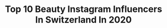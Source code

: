 ---
title: Top 10 Beauty Instagram Influencers In Switzerland In 2020
description: >-
  Find top beauty Instagram influencers in Switzerland in 2020. Most popular hashtags: #stayhome #sunkissed #love #colourcollection.
platform: Instagram
profiles:
  - username: "di_aaanaa"
    fullname: >-
      D.M. ✨ Sankt Gallen 🔁 Belgrade
    location: "Switzerland"
    followers: 17005
    engagement: 660
    commentsToLikes: 0.199051
    id: ck8szi6dzojfh0j78tksrkwv9
    verified: false
    hashtags: "#22weeks, #yummyday, #happyester, #takecareofyou"
  - username: "massixda"
    fullname: >-
      Massimo
    location: "Switzerland"
    followers: 29668
    engagement: 406
    commentsToLikes: 0.101853
    id: ck6u3kk6tybjm0j71mr7mpp06
    verified: false
    hashtags: "#radicalskincare, #marrakech, #throwback, #ad"
  - username: "iamclaudiadias"
    fullname: >-
      𝒞𝓁𝒶𝓊𝒹𝒾𝒶 𝒟𝒾𝒶𝓈
    location: "Switzerland"
    followers: 12516
    engagement: 1125
    commentsToLikes: 0.062534
    id: ck6tyrotj5gm20j71vxml8uxh
    verified: false
    hashtags: "#makeupchallenge, #dontrushchallenge, #girlpower, #passatempo"
  - username: "anaisindra"
    fullname: >-
      Anaïs indra
    location: "Switzerland"
    followers: 17952
    engagement: 478
    commentsToLikes: 0.173954
    id: ck5hppilnrraf0i11zqlwvmc6
    verified: false
    hashtags: "#hairtutorial, #positivevibes, #eoxxserum, #ghdde"
  - username: "dilekpacacioglu"
    fullname: >-
      D I L E K  P A C A C I O G L U
    location: "Switzerland"
    followers: 68765
    engagement: 1040
    commentsToLikes: 0.016849
    id: ck9hak5yhcu5o0j78dnegpc1i
    verified: false
    hashtags: "#fashionlover, #outfit, #portrait, #love"
  - username: "thechicadvocate"
    fullname: >-
      Priscilla Schürch 🖤
    location: "Switzerland"
    followers: 23762
    engagement: 299
    commentsToLikes: 0.126428
    id: ck55oajp27yxh0i11xgvnl6ut
    verified: false
    hashtags: "#cake, #becheeky, #nintendoswitch, #savethebees"
  - username: "kislukasss"
    fullname: >-
      Swiss Lifestyle Blog
    location: "Switzerland"
    followers: 102097
    engagement: 280
    commentsToLikes: 0.042908
    id: ck0w6qacx9sdm0i19h4u172v9
    verified: false
    hashtags: "#shareart, #coronavirusmemes, #artistsoninstagram, #coronafashionweek"
  - username: "dalila.kaci"
    fullname: >-
      D A L I L A
    location: "Switzerland"
    followers: 5506
    engagement: 978
    commentsToLikes: 0.063990
    id: ck0w75ve8bwsx0i19o9tkf9ld
    verified: false
    hashtags: "#chanel"
  - username: "valeriesaprincess"
    fullname: >-
      VALÉRIE GRAND
    location: "Switzerland"
    followers: 121796
    engagement: 359
    commentsToLikes: 0.023173
    id: ck0vw0a8crj4p0i19gaqh7taj
    verified: false
    hashtags: "#plantpower, #switzerland, #veganlifestyle, #novababe"
  - username: "artawho"
    fullname: >-
      Arta M.
    location: "Switzerland"
    followers: 30340
    engagement: 504
    commentsToLikes: 0.026720
    id: ck14j2ydwid430i195nst58zx
    verified: false
    hashtags: "#quarant, #stayathome, #weekend, #weekendmood"
---